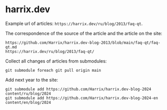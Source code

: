 # harrix.dev

Example url of articles: `https://harrix.dev/ru/blog/2013/faq-qt`.

The correspondence of the source of the article and the article on the site:

```text
https://github.com/Harrix/harrix.dev-blog-2013/blob/main/faq-qt/faq-qt.md
https://harrix.dev/ru/blog/2013/faq-qt/
```

Collect all changes of articles from submodules:

```console
git submodule foreach git pull origin main
```

Add next year to the site:

```console
git submodule add https://github.com/Harrix/harrix.dev-blog-2024 content/ru/blog/2024
git submodule add https://github.com/Harrix/harrix.dev-blog-2024-en content/en/blog/2024
```
